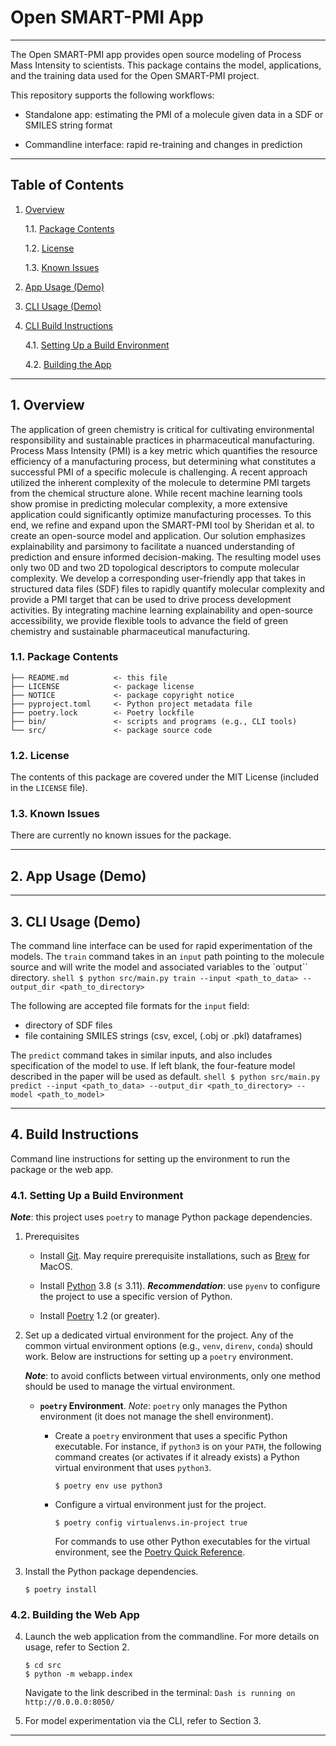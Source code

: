 Open SMART-PMI App
===============================================================================

-------------------------------------------------------------------------------

The Open SMART-PMI app provides open source modeling of Process Mass Intensity to scientists. This package contains the model, applications, and the training data used for the Open SMART-PMI project.

This repository supports the following workflows:

* Standalone app: estimating the PMI of a molecule given data in a SDF or SMILES string format

* Commandline interface: rapid re-training and changes in prediction


-------------------------------------------------------------------------------

Table of Contents
-----------------

1. [Overview][#1]

   1.1. [Package Contents][#1.1]

   1.2. [License][#1.2]

   1.3. [Known Issues][#1.3]

2. [App Usage (Demo)][#2]

3. [CLI Usage (Demo)][#3]

4. [CLI Build Instructions][#4]

   4.1. [Setting Up a Build Environment][#4.1]

   4.2. [Building the App][#4.2]


-------------------------------------------------------------------------------

## 1. Overview

The application of green chemistry is critical for cultivating environmental responsibility and sustainable practices in pharmaceutical manufacturing. Process Mass Intensity (PMI) is a key metric which quantifies the resource efficiency of a manufacturing process, but determining what constitutes a successful PMI of a specific molecule is challenging. A recent approach utilized the inherent complexity of the molecule to determine PMI targets from the chemical structure alone. While recent machine learning tools show promise in predicting molecular complexity, a more extensive application could significantly optimize manufacturing processes. To this end, we refine and expand upon the SMART-PMI tool by Sheridan et al. to create an open-source model and application. Our solution emphasizes explainability and parsimony to facilitate a nuanced understanding of prediction and ensure informed decision-making. The resulting model uses only two 0D and two 2D topological descriptors to compute molecular complexity. We develop a corresponding user-friendly app that takes in structured data files (SDF) files to rapidly quantify molecular complexity and provide a PMI target that can be used to drive process development activities. By integrating machine learning explainability and open-source accessibility, we provide flexible tools to advance the field of green chemistry and sustainable pharmaceutical manufacturing.

### 1.1. Package Contents

```
├── README.md          <- this file
├── LICENSE            <- package license
├── NOTICE             <- package copyright notice
├── pyproject.toml     <- Python project metadata file
├── poetry.lock        <- Poetry lockfile
├── bin/               <- scripts and programs (e.g., CLI tools)
└── src/               <- package source code
```

### 1.2. License

The contents of this package are covered under the MIT License (included
in the `LICENSE` file).


### 1.3. Known Issues

There are currently no known issues for the package.

-------------------------------------------------------------------------------

## 2. App Usage (Demo)



-------------------------------------------------------------------------------

## 3. CLI Usage (Demo)

The command line interface can be used for rapid experimentation of the models. The `train` command 
takes in an `input` path pointing to the molecule source and will write the model and associated variables to the `output`` directory.
    ```shell
    $ python src/main.py train --input <path_to_data> --output_dir <path_to_directory> 
    ```

The following are accepted file formats for the `input` field:
* directory of SDF files
* file containing SMILES strings (csv, excel, (.obj or .pkl) dataframes)

The `predict` command takes in similar inputs, and also includes specification of the model to use. If left blank, 
the four-feature model described in the paper will be used as default. 
    ```shell
    $ python src/main.py predict --input <path_to_data> --output_dir <path_to_directory> --model <path_to_model>
    ```

-------------------------------------------------------------------------------

## 4. Build Instructions
Command line instructions for setting up the environment to run the package or the web app.

### 4.1. Setting Up a Build Environment

<strong><em>Note</em></strong>: this project uses `poetry` to manage Python
package dependencies.

1. Prerequisites

   * Install [Git][git].
     May require prerequisite installations, such as [Brew][brew] for MacOS.

   * Install [Python][python] 3.8 (&le; 3.11).
     <strong><em>Recommendation</em></strong>: use `pyenv` to configure the
     project to use a specific version of Python.

   * Install [Poetry][poetry] 1.2 (or greater).


2. Set up a dedicated virtual environment for the project. Any of the common
   virtual environment options (e.g., `venv`, `direnv`, `conda`) should work.
   Below are instructions for setting up a `poetry` environment.

   <strong><em>Note</em></strong>: to avoid conflicts between virtual
   environments, only one method should be used to manage the virtual
   environment.

   * <strong>`poetry` Environment</strong>. <em>Note</em>: `poetry` only
     manages the Python environment (it does not manage the shell environment).

     * Create a `poetry` environment that uses a specific Python executable.
       For instance, if `python3` is on your `PATH`, the following command
       creates (or activates if it already exists) a Python virtual environment
       that uses `python3`.

       ```shell
       $ poetry env use python3
       ```

     * Configure a virtual environment just for the project.

       ```shell
       $ poetry config virtualenvs.in-project true
       ```

       For commands to use other Python executables for the virtual environment,
       see the [Poetry Quick Reference][poetry-quick-reference].

3. Install the Python package dependencies.

   ```shell
   $ poetry install
   ```

### 4.2. Building the Web App

4. Launch the web application from the commandline. For more details on usage, refer to Section 2.

   ```shell
   $ cd src
   $ python -m webapp.index
   ```

   Navigate to the link described in the terminal: `Dash is running on http://0.0.0.0:8050/`
5. For model experimentation via the CLI, refer to Section 3.

-------------------------------------------------------------------------------

[----------------------------- INTERNAL LINKS -----------------------------]: #

[#1]: #1-overview
[#1.1]: #11-package-contents
[#1.2]: #12-license
[#1.3]: #13-known-issues

[#2]: #2-app-usage-(demo)

[#3]: #3-cli-usage-(demo)

[#4]: #4-build-instructions
[#4.1]: #41-setting-up-a-build-environment
[#4.2]: #42-building-the-app
[#2.3]: #23-installing-the-app


[---------------------------- REPOSITORY LINKS ----------------------------]: #

[poetry-quick-reference]: extras/references/Poetry-Quick-Reference.md

[----------------------------- EXTERNAL LINKS -----------------------------]: #

[git]: https://git-scm.com/

[brew]: https://brew.sh/ 

[python]: https://www.python.org/

[poetry]: https://python-poetry.org/
